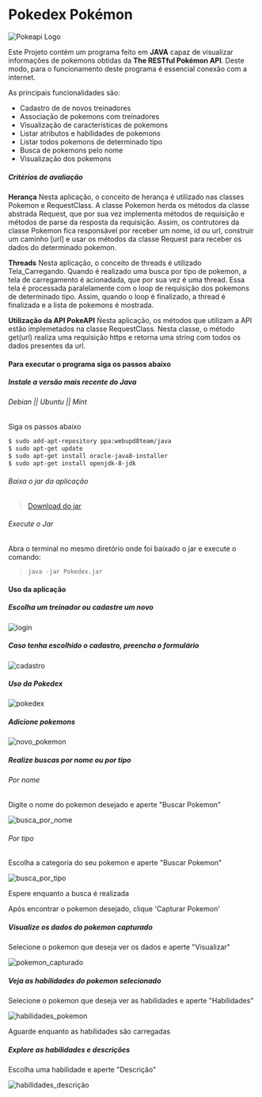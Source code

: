 # Pokedex Pokémon
![Pokeapi Logo](src/view/Imagens/pokeapi.png)

Este Projeto contém um programa feito em **JAVA** capaz de visualizar informações de pokemons obtidas da **The RESTful Pokémon API**. Deste modo, para o funcionamento deste programa é essencial conexão com a internet.

As principais funcionalidades são:
  - Cadastro de de novos treinadores
  - Associação de pokemons com treinadores
  - Visualização de características de pokemons
  - Listar atributos e habilidades de pokemons
  - Listar todos pokemons de determinado tipo
  - Busca de pokemons pelo nome
  - Visualização dos pokemons

##### Critérios de avaliação

**Herança**
Nesta aplicação, o conceito de herança é utilizado nas classes Pokemon e RequestClass. A classe Pokemon herda os métodos da classe abstrada Request, que por sua vez implementa métodos de requisição e métodos de parse da resposta da requisição. Assim, os contrutores da classe Pokemon fica responsável por receber um nome, id ou url, construir um caminho [url] e usar os métodos da classe Request para receber os dados do determinado pokemon.

**Threads**
Nesta aplicação, o conceito de threads é utilizado Tela_Carregando. Quando é realizado uma busca por tipo de pokemon, a tela de carregamento é acionadada, que por sua vez é uma thread. Essa tela é processada paralelamente com o loop de requisição dos pokemons de determinado tipo. Assim, quando o loop é finalizado, a thread é finalizada e a lista de pokemons é mostrada.

**Utilização da API PokeAPI**
Ńesta aplicação, os métodos que utilizam a API estão implemetados na classe RequestClass. Nesta classe, o método get(url) realiza uma requisição https e retorna uma string com todos os dados presentes da url.



#### Para executar o programa siga os passos abaixo

##### Instale a versão mais recente do Java

###### Debian || Ubuntu || Mint
Siga os passos abaixo
```sh
$ sudo add-apt-repository ppa:webupd8team/java
$ sudo apt-get update
$ sudo apt-get install oracle-java8-installer
$ sudo apt-get install openjdk-8-jdk
```

###### Baixa o jar da aplicação
> [Download do jar](https://gitlab.com/dudurval2/ep2/raw/master/LICENSE?inline=false)

###### Execute o Jar
Abra o terminal no mesmo diretório onde foi baixado o jar e execute o comando:
> `java -jar Pokedex.jar`

#### Uso da aplicação

##### Escolha um treinador ou cadastre um novo

![login](src/view/Imagens/Login_Pokedex.png)

##### Caso tenha escolhido o cadastro, preencha o formulário

![cadastro](src/view/Imagens/Cadastro_Treinador.png)

##### Uso da Pokedex

![pokedex](src/view/Imagens/Pokedex.png)

##### Adicione pokemons

![novo_pokemon](src/view/Imagens/Procurar_Pokemon.png)

##### Realize buscas por nome ou por tipo

###### Por nome

Digite o nome do pokemon desejado e aperte "Buscar Pokemon"

![busca_por_nome](src/view/Imagens/busca_por_nome.png)

###### Por tipo

Escolha a categoria do seu pokemon e aperte "Buscar Pokemon"

![busca_por_tipo](src/view/Imagens/busca_por_tipo.png)


Espere enquanto a busca é realizada


Após encontrar o pokemon desejado, clique 'Capturar Pokemon'

##### Visualize os dados do pokemon capturado

Selecione o pokemon que deseja ver os dados e aperte "Visualizar"

![pokemon_capturado](src/view/Imagens/Pokemon_Capturado.png)

##### Veja as habilidades do pokemon selecionado

Selecione o pokemon que deseja ver as habilidades e aperte "Habilidades"

![habilidades_pokemon](src/view/Imagens/habilidades_do_pokemon.png)

Aguarde enquanto as habilidades são carregadas

##### Explore as habilidades e descrições

Escolha uma habilidade e aperte "Descrição"

![habilidades_descrição](src/view/Imagens/habilidades_e_descrição_pokemon.png)
